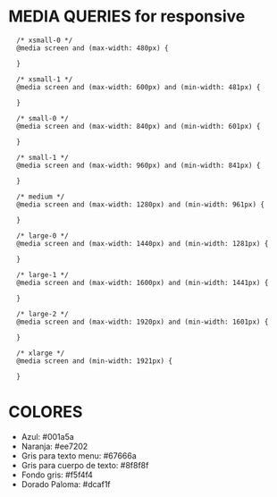 # MEDIA QUERIES for responsive
```
  /* xsmall-0 */
  @media screen and (max-width: 480px) {

  }

  /* xsmall-1 */
  @media screen and (max-width: 600px) and (min-width: 481px) {

  }

  /* small-0 */
  @media screen and (max-width: 840px) and (min-width: 601px) {

  }

  /* small-1 */
  @media screen and (max-width: 960px) and (min-width: 841px) {

  }

  /* medium */
  @media screen and (max-width: 1280px) and (min-width: 961px) {

  }

  /* large-0 */
  @media screen and (max-width: 1440px) and (min-width: 1281px) {

  }

  /* large-1 */
  @media screen and (max-width: 1600px) and (min-width: 1441px) {

  }

  /* large-2 */
  @media screen and (max-width: 1920px) and (min-width: 1601px) {

  }

  /* xlarge */
  @media screen and (min-width: 1921px) {

  }
```

# COLORES

  * Azul: #001a5a
  * Naranja: #ee7202
  * Gris para texto menu: #67666a
  * Gris para cuerpo de texto: #8f8f8f
  * Fondo gris: #f5f4f4
  * Dorado Paloma: #dcaf1f
